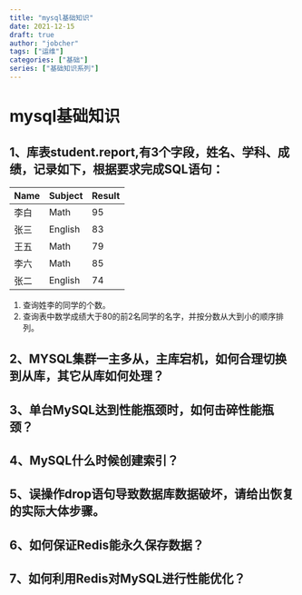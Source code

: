 ```yaml
---
title: "mysql基础知识"
date: 2021-12-15
draft: true
author: "jobcher"
tags: ["运维"]
categories: ["基础"]
series: ["基础知识系列"]
---
```


# mysql基础知识

## 1、库表student.report,有3个字段，姓名、学科、成绩，记录如下，根据要求完成SQL语句：
  
|Name|Subject|Result|
|:----|:----|:----|
|李白|Math|95|
|张三|English|83|
|王五|Math|79|
|李六|Math|85|
|张二|English|74|
  
1. 查询姓李的同学的个数。
2. 查询表中数学成绩大于80的前2名同学的名字，并按分数从大到小的顺序排列。  

## 2、MYSQL集群一主多从，主库宕机，如何合理切换到从库，其它从库如何处理？

## 3、单台MySQL达到性能瓶颈时，如何击碎性能瓶颈？

## 4、MySQL什么时候创建索引？

## 5、误操作drop语句导致数据库数据破坏，请给出恢复的实际大体步骤。

## 6、如何保证Redis能永久保存数据？

## 7、如何利用Redis对MySQL进行性能优化？